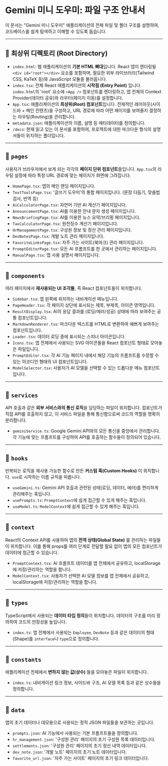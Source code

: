 # Gemini 미니 도우미: 파일 구조 안내서

이 문서는 "Gemini 미니 도우미" 애플리케이션의 전체 파일 및 폴더 구조를 설명하여, 코드베이스를 쉽게 탐색하고 이해할 수 있도록 돕습니다.

---

## 📁 최상위 디렉토리 (Root Directory)

-   `index.html`: 웹 애플리케이션의 **기본 HTML 뼈대**입니다. React 앱이 렌더링될 `<div id="root"></div>` 요소를 포함하며, 필요한 외부 라이브러리(Tailwind CSS, KaTeX 등)와 JavaScript 모듈을 불러옵니다.
-   `index.tsx`: 전체 React 애플리케이션의 **시작점 (Entry Point)** 입니다. `index.html`의 'root' 요소에 `<App />` 컴포넌트를 렌더링하고, 앱 전체의 Context Provider(데이터 공유)와 라우터(페이지 이동)를 설정합니다.
-   `App.tsx`: 애플리케이션의 **최상위(Root) 컴포넌트**입니다. 전체적인 레이아웃(사이드바 + 메인 컨텐츠)을 구성하고, URL 경로에 따라 어떤 페이지를 보여줄지 결정하는 라우팅(Routing)을 관리합니다.
-   `metadata.json`: 애플리케이션의 이름, 설명 등 메타데이터를 정의합니다.
-   `/docs`: 현재 읽고 있는 이 문서를 포함하여, 프로젝트에 대한 마크다운 형식의 설명서들이 위치하는 폴더입니다.

---

## 📂 `pages`

사용자가 브라우저에서 보게 되는 각각의 **페이지 단위 컴포넌트**들입니다. `App.tsx`의 라우팅 설정에 따라 특정 URL 경로에 맞는 페이지가 화면에 그려집니다.

-   `HomePage.tsx`: 앱의 메인 랜딩 페이지입니다.
-   `TextToolsPage.tsx`: '글쓰기 도우미'의 통합 페이지입니다. (문장 다듬기, 맞춤법 검사, 번역 등)
-   `AiCalculatorPage.tsx`: 자연어 기반 AI 계산기 페이지입니다.
-   `AnnouncementPage.tsx`: AI를 이용한 안내 문자 생성 페이지입니다.
-   `NewsBriefingPage.tsx`: AI를 이용한 뉴스 요약/브리핑 페이지입니다.
-   `TaxCalculatorPage.tsx`: 원천징수 계산기 페이지입니다.
-   `HrManagementPage.tsx`: 구성원 정보 및 정산 관리 페이지입니다.
-   `DevNotesPage.tsx`: 개발 노트 관리 페이지입니다.
-   `FavoriteLinksPage.tsx`: 자주 가는 사이트(북마크) 관리 페이지입니다.
-   `PromptEditorPage.tsx`: 모든 AI 프롬프트를 한 곳에서 관리하는 페이지입니다.
-   `ManualPage.tsx`: 앱 사용 설명서 페이지입니다.

---

## 📂 `components`

여러 페이지에서 **재사용되는 UI 조각들**, 즉 React 컴포넌트들이 위치합니다.

-   `Sidebar.tsx`: 앱 왼쪽에 위치하는 내비게이션 메뉴입니다.
-   `PageHeader.tsx`: 각 페이지 상단에 표시되는 제목, 부제목, 아이콘 영역입니다.
-   `ResultDisplay.tsx`: AI의 응답 결과를 (로딩/에러/성공) 상태에 따라 보여주는 공통 컴포넌트입니다.
-   `MarkdownRenderer.tsx`: 마크다운 텍스트를 HTML로 변환하여 예쁘게 보여주는 컴포넌트입니다.
-   `Loader.tsx`: 데이터 로딩 중에 표시되는 스피너 아이콘입니다.
-   `Icons.tsx`: 앱 전체에서 사용되는 SVG 아이콘들을 React 컴포넌트 형태로 모아놓은 파일입니다.
-   `PromptEditor.tsx`: 각 AI 기능 페이지 내에서 해당 기능의 프롬프트를 수정할 수 있는 아코디언 형태의 UI 컴포넌트입니다.
-   `ModelSelector.tsx`: 사용자가 AI 모델을 선택할 수 있는 드롭다운 메뉴 컴포넌트입니다.

---

## 📂 `services`

API 호출과 같은 **외부 서비스와의 통신 로직**을 담당하는 파일이 위치합니다. 컴포넌트가 직접 API를 호출하지 않고, 이 서비스 파일을 통해 통신함으로써 코드의 역할을 명확히 분리합니다.

-   `geminiService.ts`: Google Gemini API와의 모든 통신을 중앙에서 관리합니다. 각 기능에 맞는 프롬프트를 구성하여 API를 호출하는 함수들이 정의되어 있습니다.

---

## 📂 `hooks`

반복되는 로직을 재사용 가능한 함수로 만든 **커스텀 훅(Custom Hooks)** 이 위치합니다. `use`로 시작하는 이름 규칙을 따릅니다.

-   `useGemini.ts`: Gemini API 호출과 관련된 상태(로딩, 데이터, 에러)를 편리하게 관리해주는 훅입니다.
-   `usePrompts.ts`: `PromptContext`에 쉽게 접근할 수 있게 해주는 훅입니다.
-   `useModel.ts`: `ModelContext`에 쉽게 접근할 수 있게 해주는 훅입니다.

---

## 📂 `context`

React의 Context API를 사용하여 앱의 **전역 상태(Global State)** 를 관리하는 파일들이 위치합니다. 이를 통해 props를 여러 단계로 전달할 필요 없이 앱의 모든 컴포넌트가 데이터에 접근할 수 있습니다.

-   `PromptContext.tsx`: AI 프롬프트 데이터를 앱 전체에서 공유하고, localStorage에 저장/관리하는 역할을 합니다.
-   `ModelContext.tsx`: 사용자가 선택한 AI 모델 정보를 앱 전체에서 공유하고, localStorage에 저장/관리하는 역할을 합니다.

---

## 📂 `types`

TypeScript에서 사용되는 **데이터 타입 정의**들이 위치합니다. 데이터의 구조를 미리 정의하여 코드의 안정성을 높입니다.

-   `index.ts`: 앱 전체에서 사용되는 `Employee`, `DevNote` 등과 같은 데이터의 형태(Shape)를 `interface`나 `type`으로 정의합니다.

---

## 📂 `constants`

애플리케이션 전체에서 **변하지 않는 값(상수)** 들을 모아놓은 파일이 위치합니다.

-   `index.ts`: 내비게이션 링크 정보, 사이드바 구조, AI 모델 목록 등과 같은 상수들을 정의합니다.

---

## 📂 `data`

앱의 초기 데이터나 데모용으로 사용되는 정적 JSON 파일들을 보관하는 곳입니다.

-   `prompts.json`: AI 기능에서 사용되는 기본 프롬프트들을 정의합니다.
-   `hr_management.json`: '구성원 관리' 페이지의 초기 구성원 목록 데이터입니다.
-   `settlements.json`: '구성원 관리' 페이지의 초기 정산 내역 데이터입니다.
-   `dev_note.json`: '개발 노트' 페이지의 초기 노트 데이터입니다.
-   `favorite_url.json`: '자주 가는 사이트' 페이지의 초기 링크 데이터입니다.
